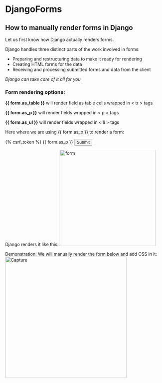# DjangoForms
## How to manually render forms in Django

Let us first know how Django actually renders forms.

Django handles three distinct parts of the work involved in forms:
* Preparing and restructuring data to make it ready for rendering
* Creating HTML forms for the data
* Receiving and processing submitted forms and data from the client


*Django can take care of it all for you*

### Form rendering options: 

**{{ form.as_table }}** will render field as table cells wrapped in < tr > tags
  
**{{ form.as_p }}** will render fields wrapped in < p > tags
  
**{{ form.as_ul }}** will render fields wrapped in < li > tags
  
Here where we are using {{ form.as_p }} to render a form:
<div>
 <form method="post">
    {% csrf_token %}
    {{ form.as_p }}
    <input type="submit" value="Submit">
 </form> 
</div>

Django renders it like this:
<img width="308" alt="form" src="https://user-images.githubusercontent.com/82320729/116766408-00a34780-aa48-11eb-98d7-d8401bbda9e7.PNG">

Demonstration:
We will manually render the form below and add CSS in it:
<img width="389" alt="Capture" src="https://user-images.githubusercontent.com/82320729/116766308-69d68b00-aa47-11eb-8d69-71df68dfd94e.PNG">


